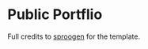 # Public Portflio
Full credits to [sproogen](https://github.com/sproogen/modern-resume-theme/) for the template. 